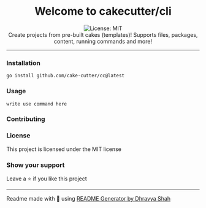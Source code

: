 <div align="center">
<h1 align="center">Welcome to cakecutter/cli</h1>
<img alt="License: MIT" src="https://img.shields.io/badge/License-MIT-yellow.svg" /><br>
Create projects from pre-built cakes (templates)! Supports files, packages, content, running commands and more!
</div>

***

### Installation
```
go install github.com/cake-cutter/cc@latest
```

### Usage
```
write use command here
```

### Contributing

### License
This project is licensed under the MIT license
### Show your support
Leave a ⭐ if you like this project

***
Readme made with 💖 using [README Generator by Dhravya Shah](https://github.com/Dhravya/readme-generator)